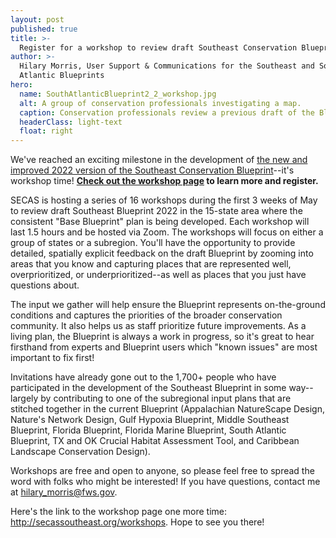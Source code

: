 ```yaml
---
layout: post
published: true
title: >-
  Register for a workshop to review draft Southeast Conservation Blueprint 2022
author: >-
  Hilary Morris, User Support & Communications for the Southeast and South
  Atlantic Blueprints
hero:
  name: SouthAtlanticBlueprint2_2_workshop.jpg
  alt: A group of conservation professionals investigating a map.
  caption: Conservation professionals review a previous draft of the Blueprint at an in-person workshop in the South Atlantic subregion.
  headerClass: light-text
  float: right
---
```

We've reached an exciting milestone in the development of <a href="https://secassoutheast.org/2021/07/30/Progress-toward-a-more-consistent-Southeast-Blueprint-in-2022.html">the new and improved 2022 version of the Southeast Conservation Blueprint</a>--it's workshop time! <b><a href="http://secassoutheast.org/workshops">Check out the workshop page</a> to learn more and register.</b>

SECAS is hosting a series of 16 workshops during the first 3 weeks of May to review draft Southeast Blueprint 2022 in the 15-state area where the consistent "Base Blueprint" plan is being developed. Each workshop will last 1.5 hours and be hosted via Zoom. The workshops will focus on either a group of states or a subregion.<!--more--> You'll have the opportunity to provide detailed, spatially explicit feedback on the draft Blueprint by zooming into areas that you know and capturing places that are represented well, overprioritized, or underprioritized--as well as places that you just have questions about.

The input we gather will help ensure the Blueprint represents on-the-ground conditions and captures the priorities of the broader conservation community. It also helps us as staff prioritize future improvements. As a living plan, the Blueprint is always a work in progress, so it's great to hear firsthand from experts and Blueprint users which "known issues" are most important to fix first!

Invitations have already gone out to the 1,700+ people who have participated in the development of the Southeast Blueprint in some way--largely by contributing to one of the subregional input plans that are stitched together in the current Blueprint (Appalachian NatureScape Design, Nature's Network Design, Gulf Hypoxia Blueprint, Middle Southeast Blueprint, Florida Blueprint, Florida Marine Blueprint, South Atlantic Blueprint, TX and OK Crucial Habitat Assessment Tool, and Caribbean Landscape Conservation Design).

Workshops are free and open to anyone, so please feel free to spread the word with folks who might be interested! If you have questions, contact me at hilary_morris@fws.gov.

Here's the link to the workshop page one more time: <a href="http://secassoutheast.org/workshops">http://secassoutheast.org/workshops</a>. Hope to see you there!
